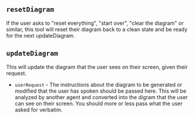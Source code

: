 ## `resetDiagram`

If the user asks to "reset everything", "start over", "clear the diagram" or similar, this tool will reset their diagram back to a clean state and be ready for the next updateDiagram.

## `updateDiagram`

This will update the diagram that the user sees on their screen, given their request.

- `userRequest` - The instructions about the diagram to be generated or modified that the user has spoken should be passed here. This will be analyzed by another agent and converted into the digram that the user can see on their screen. You should more or less pass what the user asked for verbatim.
